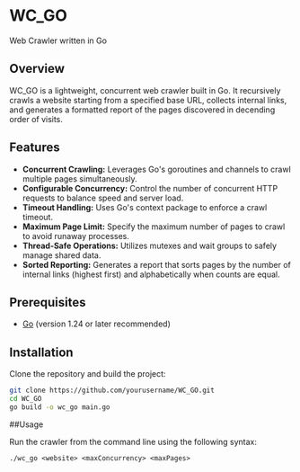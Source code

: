 # WC_GO

Web Crawler written in Go

## Overview

WC_GO is a lightweight, concurrent web crawler built in Go. It recursively crawls a website starting from a specified base URL, collects internal links, and generates a formatted report of the pages discovered in decending order of visits.

## Features

- **Concurrent Crawling:** Leverages Go's goroutines and channels to crawl multiple pages simultaneously.
- **Configurable Concurrency:** Control the number of concurrent HTTP requests to balance speed and server load.
- **Timeout Handling:** Uses Go's context package to enforce a crawl timeout.
- **Maximum Page Limit:** Specify the maximum number of pages to crawl to avoid runaway processes.
- **Thread-Safe Operations:** Utilizes mutexes and wait groups to safely manage shared data.
- **Sorted Reporting:** Generates a report that sorts pages by the number of internal links (highest first) and alphabetically when counts are equal.

## Prerequisites

- [Go](https://golang.org) (version 1.24 or later recommended)

## Installation

Clone the repository and build the project:

```bash
git clone https://github.com/yourusername/WC_GO.git
cd WC_GO
go build -o wc_go main.go
```

##Usage

Run the crawler from the command line using the following syntax:

```
./wc_go <website> <maxConcurrency> <maxPages>
```
